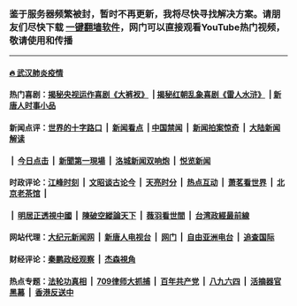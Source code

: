 ### 鉴于服务器频繁被封，暂时不再更新，我将尽快寻找解决方案。请朋友们尽快下载 [一键翻墙软件](https://github.com/gfw-breaker/nogfw/)，网门可以直接观看YouTube热门视频，敬请使用和传播

---

#### [🔥 武汉肺炎疫情](http://165.232.61.39:10000/videos/corona/)

#### 热门喜剧：[揭秘央视运作喜剧《大裤衩》](http://165.232.61.39:10000/videos/res/big-shorts/) &nbsp;|&nbsp;[揭秘红朝乱象喜剧《雷人水浒》](http://165.232.61.39:10000/videos/res/OutlawsOfMarsh/) &nbsp;|&nbsp;[新唐人时事小品](http://165.232.61.39:10000/videos/res/comedy/)

#### 新闻点评：[世界的十字路口](http://165.232.61.39/tanghao/) &nbsp;|&nbsp; [新闻看点](http://165.232.61.39/news-insight/) &nbsp;|&nbsp;[中国禁闻](http://165.232.61.39/ntdtv-news/) &nbsp;|&nbsp; [新闻拍案惊奇](http://165.232.61.39/dayu/) &nbsp;|&nbsp; [大陆新闻解读](http://165.232.61.39/ntdtv-comedy/)
####   &nbsp;|&nbsp;  [今日点击](http://165.232.61.39/news-click/)  &nbsp;|&nbsp; [新聞第一現場](http://165.232.61.39/primary-scene/) &nbsp;|&nbsp; [洛城新闻双响炮](http://165.232.61.39/la-news/) &nbsp;|&nbsp; [悦览新闻](http://165.232.61.39/dingyue/)

#### 时政评论：[江峰时刻](http://165.232.61.39/today-in-history/) &nbsp;|&nbsp; [文昭谈古论今](http://165.232.61.39/wenzhao/) &nbsp;|&nbsp; [天亮时分](http://165.232.61.39/tianliang/) &nbsp;|&nbsp; [热点互动](http://165.232.61.39/ntdtv-rdhd/) &nbsp;|&nbsp; [萧茗看世界](http://165.232.61.39/simonegao/) &nbsp;|&nbsp; [北京老茶馆](http://165.232.61.39/teahouse/)  &nbsp;|&nbsp;  
####   &nbsp;|&nbsp;  [明居正透視中國](http://165.232.61.39/decoding-china/)  &nbsp;|&nbsp; [陳破空縱論天下](http://165.232.61.39/pokong/)  &nbsp;|&nbsp; [薇羽看世間](http://165.232.61.39/weiyu/)  &nbsp;|&nbsp; [台湾政經最前線](http://165.232.61.39/taiwan/)   

#### 网站代理：[大纪元新闻网](http://165.232.61.39:10080/gb/) &nbsp;|&nbsp; [新唐人电视台](http://165.232.61.39:8808/gb/) &nbsp;|&nbsp; [网门](http://165.232.61.39:11000/) &nbsp;|&nbsp; [自由亚洲电台](http://165.232.61.39:9800/mandarin/) &nbsp;|&nbsp; [追查国际](http://165.232.61.39:10010/)

#### 财经评论：[秦鹏政经观察](http://165.232.61.39/qinpeng/) &nbsp;|&nbsp; [杰森視角 ](http://165.232.61.39/jason/)

#### 热点专题：[法轮功真相](http://165.232.61.39:10000/videos/truth.html) &nbsp;|&nbsp; [709律师大抓捕](http://165.232.61.39:10000/videos/709/) &nbsp;|&nbsp; [百年共产党](http://165.232.61.39:10000/videos/ccp.html) &nbsp;|&nbsp; [八九六四](http://165.232.61.39:10000/videos/88/)  &nbsp;|&nbsp; [活摘器官黑幕](http://165.232.61.39:10000/videos/res/Organs/)  &nbsp;|&nbsp; [香港反送中](http://165.232.61.39:10000/videos/res/hk/) 

<img src='http://gfw-breaker.win/link4.md' width='0px' height='0px'/>


